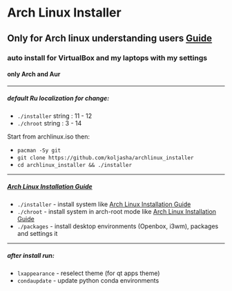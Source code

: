 # Arch Linux Installer

## Only for Arch linux understanding users [Guide](https://wiki.archlinux.org/index.php/Installation_guide)
### auto install for VirtualBox and my laptops with my settings
#### only Arch and Aur

***
##### default *Ru localization* for change:
* `./installer` string : 11 - 12
* `./chroot`    string : 3 - 14

Start from archlinux.iso then:
* `pacman -Sy git`
* `git clone https://github.com/koljasha/archlinux_installer`
* `cd archlinux_installer && ./installer`

***
##### [Arch Linux Installation Guide](https://wiki.archlinux.org/index.php/Installation_guide)

* `./installer` - install system like [Arch Linux Installation Guide](https://wiki.archlinux.org/index.php/Installation_guide)
* `./chroot` - install system in arch-root mode like [Arch Linux Installation Guide](https://wiki.archlinux.org/index.php/Installation_guide#Chroot)
* `./packages` - install desktop environments (Openbox, i3wm), packages and settings it

***
##### after install run:
* `lxappearance` - reselect theme (for qt apps theme)
* `condaupdate` - update python conda environments
